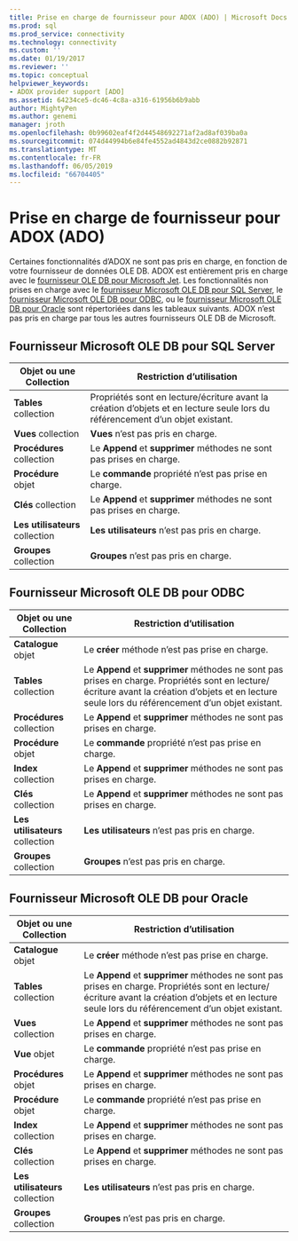 ```yaml
---
title: Prise en charge de fournisseur pour ADOX (ADO) | Microsoft Docs
ms.prod: sql
ms.prod_service: connectivity
ms.technology: connectivity
ms.custom: ''
ms.date: 01/19/2017
ms.reviewer: ''
ms.topic: conceptual
helpviewer_keywords:
- ADOX provider support [ADO]
ms.assetid: 64234ce5-dc46-4c8a-a316-61956b6b9abb
author: MightyPen
ms.author: genemi
manager: jroth
ms.openlocfilehash: 0b99602eaf4f2d44548692271af2ad8af039ba0a
ms.sourcegitcommit: 074d44994b6e84fe4552ad4843d2ce0882b92871
ms.translationtype: MT
ms.contentlocale: fr-FR
ms.lasthandoff: 06/05/2019
ms.locfileid: "66704405"
---
```

# <a name="provider-support-for-adox-ado"></a>Prise en charge de fournisseur pour ADOX (ADO)
Certaines fonctionnalités d’ADOX ne sont pas pris en charge, en fonction de votre fournisseur de données OLE DB. ADOX est entièrement pris en charge avec le [fournisseur OLE DB pour Microsoft Jet](../../../ado/guide/appendixes/microsoft-ole-db-provider-for-microsoft-jet.md). Les fonctionnalités non prises en charge avec le [fournisseur Microsoft OLE DB pour SQL Server](../../../ado/guide/appendixes/microsoft-ole-db-provider-for-sql-server.md), le [fournisseur Microsoft OLE DB pour ODBC](../../../ado/guide/appendixes/microsoft-ole-db-provider-for-odbc.md), ou le [fournisseur Microsoft OLE DB pour Oracle](../../../ado/guide/appendixes/microsoft-ole-db-provider-for-oracle.md) sont répertoriées dans les tableaux suivants. ADOX n’est pas pris en charge par tous les autres fournisseurs OLE DB de Microsoft.  
  
## <a name="microsoft-ole-db-provider-for-sql-server"></a>Fournisseur Microsoft OLE DB pour SQL Server  
  
|Objet ou une Collection|Restriction d’utilisation|  
|--------------------------|-----------------------|  
|**Tables** collection|Propriétés sont en lecture/écriture avant la création d’objets et en lecture seule lors du référencement d’un objet existant.|  
|**Vues** collection|**Vues** n’est pas pris en charge.|  
|**Procédures** collection|Le **Append** et **supprimer** méthodes ne sont pas prises en charge.|  
|**Procédure** objet|Le **commande** propriété n’est pas prise en charge.|  
|**Clés** collection|Le **Append** et **supprimer** méthodes ne sont pas prises en charge.|  
|**Les utilisateurs** collection|**Les utilisateurs** n’est pas pris en charge.|  
|**Groupes** collection|**Groupes** n’est pas pris en charge.|  
  
## <a name="microsoft-ole-db-provider-for-odbc"></a>Fournisseur Microsoft OLE DB pour ODBC  
  
|Objet ou une Collection|Restriction d’utilisation|  
|--------------------------|-----------------------|  
|**Catalogue** objet|Le **créer** méthode n’est pas prise en charge.|  
|**Tables** collection|Le **Append** et **supprimer** méthodes ne sont pas prises en charge. Propriétés sont en lecture/écriture avant la création d’objets et en lecture seule lors du référencement d’un objet existant.|  
|**Procédures** collection|Le **Append** et **supprimer** méthodes ne sont pas prises en charge.|  
|**Procédure** objet|Le **commande** propriété n’est pas prise en charge.|  
|**Index** collection|Le **Append** et **supprimer** méthodes ne sont pas prises en charge.|  
|**Clés** collection|Le **Append** et **supprimer** méthodes ne sont pas prises en charge.|  
|**Les utilisateurs** collection|**Les utilisateurs** n’est pas pris en charge.|  
|**Groupes** collection|**Groupes** n’est pas pris en charge.|  
  
## <a name="microsoft-ole-db-provider-for-oracle"></a>Fournisseur Microsoft OLE DB pour Oracle  
  
|Objet ou une Collection|Restriction d’utilisation|  
|--------------------------|-----------------------|  
|**Catalogue** objet|Le **créer** méthode n’est pas prise en charge.|  
|**Tables** collection|Le **Append** et **supprimer** méthodes ne sont pas prises en charge. Propriétés sont en lecture/écriture avant la création d’objets et en lecture seule lors du référencement d’un objet existant.|  
|**Vues** collection|Le **Append** et **supprimer** méthodes ne sont pas prises en charge.|  
|**Vue** objet|Le **commande** propriété n’est pas prise en charge.|  
|**Procédures** objet|Le **Append** et **supprimer** méthodes ne sont pas prises en charge.|  
|**Procédure** objet|Le **commande** propriété n’est pas prise en charge.|  
|**Index** collection|Le **Append** et **supprimer** méthodes ne sont pas prises en charge.|  
|**Clés** collection|Le **Append** et **supprimer** méthodes ne sont pas prises en charge.|  
|**Les utilisateurs** collection|**Les utilisateurs** n’est pas pris en charge.|  
|**Groupes** collection|**Groupes** n’est pas pris en charge.|
